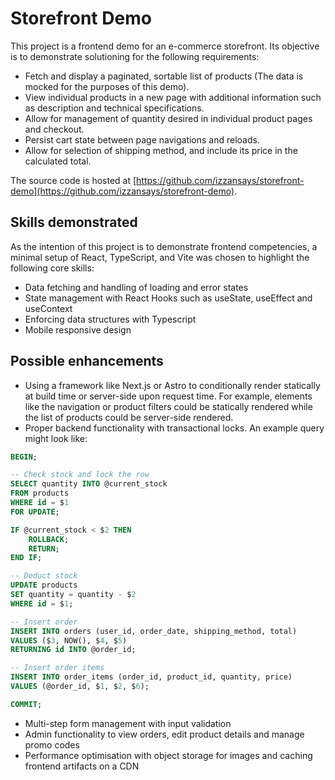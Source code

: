 # Storefront Demo

This project is a frontend demo for an e-commerce storefront. Its objective is to demonstrate solutioning for the following requirements:

- Fetch and display a paginated, sortable list of products (The data is mocked for the purposes of this demo).
- View individual products in a new page with additional information such as description and technical specifications.
- Allow for management of quantity desired in individual product pages and checkout.
- Persist cart state between page navigations and reloads.
- Allow for selection of shipping method, and include its price in the calculated total.

The source code is hosted at [https://github.com/izzansays/storefront-demo](https://github.com/izzansays/storefront-demo).

## Skills demonstrated

As the intention of this project is to demonstrate frontend competencies, a minimal setup of React, TypeScript, and Vite was chosen to highlight the following core skills:

- Data fetching and handling of loading and error states
- State management with React Hooks such as useState, useEffect and useContext
- Enforcing data structures with Typescript
- Mobile responsive design

## Possible enhancements

- Using a framework like Next.js or Astro to conditionally render statically at build time or server-side upon request time. For example, elements like the navigation or product filters could be statically rendered while the list of products could be server-side rendered.
- Proper backend functionality with transactional locks. An example query might look like:  
```sql
BEGIN;

-- Check stock and lock the row
SELECT quantity INTO @current_stock
FROM products
WHERE id = $1
FOR UPDATE;

IF @current_stock < $2 THEN
    ROLLBACK;
    RETURN;
END IF;

-- Deduct stock
UPDATE products
SET quantity = quantity - $2
WHERE id = $1;

-- Insert order
INSERT INTO orders (user_id, order_date, shipping_method, total)
VALUES ($3, NOW(), $4, $5)
RETURNING id INTO @order_id;

-- Insert order items
INSERT INTO order_items (order_id, product_id, quantity, price)
VALUES (@order_id, $1, $2, $6);

COMMIT;
```
- Multi-step form management with input validation
- Admin functionality to view orders, edit product details and manage promo codes
- Performance optimisation with object storage for images and caching frontend artifacts on a CDN
